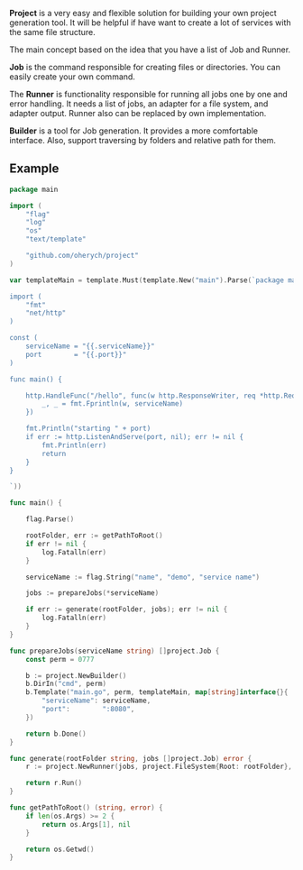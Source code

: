 **Project** is a very easy and flexible solution for building your own project generation tool. It will be helpful if have want to create a lot of services with the same file structure.

The main conсept based on the idea that you have a list of Job and Runner.

**Job** is the command responsible for creating files or directories. You can easily create your own command.

The **Runner** is functionality responsible for running all jobs one by one and error handling. It needs a list of jobs, an adapter for a file system, and adapter output. Runner also can be replaced by own implementation.

**Builder** is a tool for Job generation. It provides a more comfortable interface. Also, support traversing by folders and relative path for them.

## Example

```go
package main

import (
	"flag"
	"log"
	"os"
	"text/template"

	"github.com/oherych/project"
)

var templateMain = template.Must(template.New("main").Parse(`package main

import (
	"fmt"
	"net/http"
)

const (
	serviceName = "{{.serviceName}}"
	port        = "{{.port}}"
)

func main() {

	http.HandleFunc("/hello", func(w http.ResponseWriter, req *http.Request) {
		_, _ = fmt.Fprintln(w, serviceName)
	})

	fmt.Println("starting " + port)
	if err := http.ListenAndServe(port, nil); err != nil {
		fmt.Println(err)
		return
	}
}

`))

func main() {

	flag.Parse()

	rootFolder, err := getPathToRoot()
	if err != nil {
		log.Fatalln(err)
	}

	serviceName := flag.String("name", "demo", "service name")

	jobs := prepareJobs(*serviceName)

	if err := generate(rootFolder, jobs); err != nil {
		log.Fatalln(err)
	}
}

func prepareJobs(serviceName string) []project.Job {
	const perm = 0777

	b := project.NewBuilder()
	b.DirIn("cmd", perm)
	b.Template("main.go", perm, templateMain, map[string]interface{}{
		"serviceName": serviceName,
		"port":        ":8080",
	})

	return b.Done()
}

func generate(rootFolder string, jobs []project.Job) error {
	r := project.NewRunner(jobs, project.FileSystem{Root: rootFolder}, project.ConsoleOutput{Writer: os.Stdout})

	return r.Run()
}

func getPathToRoot() (string, error) {
	if len(os.Args) >= 2 {
		return os.Args[1], nil
	}

	return os.Getwd()
}

```